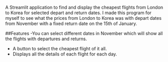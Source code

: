 A Streamlit application to find and display the cheapest flights from London to Korea for selected depart and return dates. 
I made this program for myself to see what the prices from London to Korea was with depart dates from November with a fixed return date on the 15th of January. 

##Features
-You can select different dates in November which will show all the flights with departures and returns.
- A button to select the cheapest flight of it all.
- Displays all the details of each flight for each day.
  


